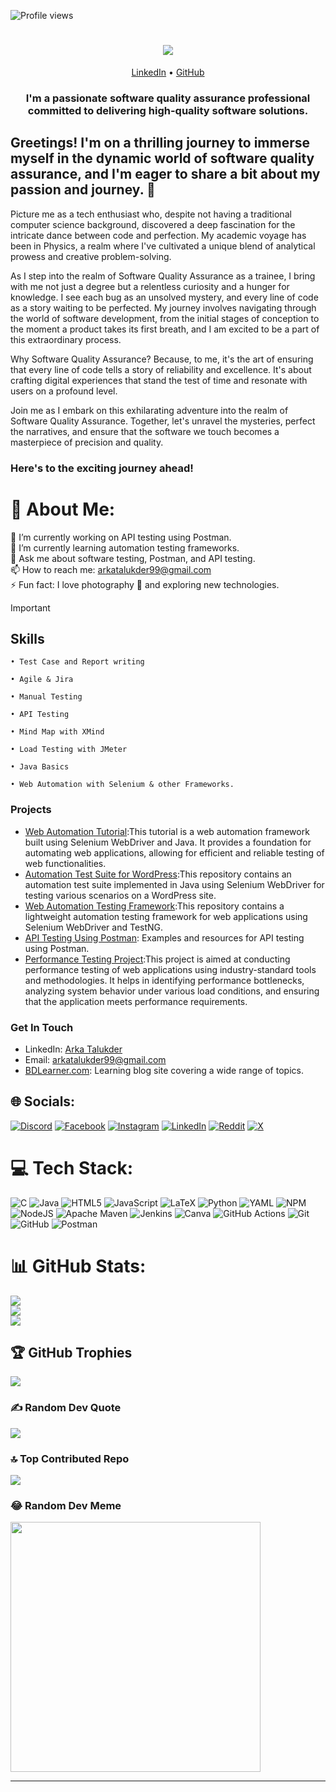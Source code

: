 ![Profile views](https://komarev.com/ghpvc/?username=imark0007&color=blue&style=flat)

<h1 align="center">
    <img src="https://readme-typing-svg.herokuapp.com/?font=Righteous&size=35&center=true&vCenter=true&width=500&height=70&duration=4000&lines=Hi+There!+👋;+I'm+Arka+Talukder!;" />
</h1>

<p align="center">
  <a href="https://www.linkedin.com/in/arka-talukder/">LinkedIn</a> •
  <a href="https://github.com/imark0007">GitHub</a>
</p>

<h3> <p align="center">I'm a passionate software quality assurance professional committed to delivering high-quality software solutions.</p> </h3>


## Greetings! I'm on a thrilling journey to immerse myself in the dynamic world of software quality assurance, and I'm eager to share a bit about my passion and journey.  🚀


Picture me as a tech enthusiast who, despite not having a traditional computer science background, discovered a deep fascination for the intricate dance between code and perfection. My academic voyage has been in Physics, a realm where I've cultivated a unique blend of analytical prowess and creative problem-solving.

As I step into the realm of Software Quality Assurance as a trainee, I bring with me not just a degree but a relentless curiosity and a hunger for knowledge. I see each bug as an unsolved mystery, and every line of code as a story waiting to be perfected. My journey involves navigating through the world of software development, from the initial stages of conception to the moment a product takes its first breath, and I am excited to be a part of this extraordinary process.

Why Software Quality Assurance? Because, to me, it's the art of ensuring that every line of code tells a story of reliability and excellence. It's about crafting digital experiences that stand the test of time and resonate with users on a profound level.

Join me as I embark on this exhilarating adventure into the realm of Software Quality Assurance. Together, let's unravel the mysteries, perfect the narratives, and ensure that the software we touch becomes a masterpiece of precision and quality.

### Here's to the exciting journey ahead!

# 💫 About Me:
🔭 I’m currently working on API testing using Postman.<br>🌱 I’m currently learning automation testing frameworks.<br>💬 Ask me about software testing, Postman, and API testing.<br>📫 How to reach me: arkatalukder99@gmail.com<br>⚡ Fun fact: I love photography 📸 and exploring new technologies.

> [!IMPORTANT]
> ## Skills
> 
>
>     • Test Case and Report writing 
>
>     • Agile & Jira 
>
>     • Manual Testing 
>
>     • API Testing
>
>     • Mind Map with XMind 
>
>     • Load Testing with JMeter 
>
>     • Java Basics
> 
>     • Web Automation with Selenium & other Frameworks.


### Projects

- [Web Automation Tutorial](https://github.com/imark0007/WebAutomationTutorial):This tutorial is a web automation framework built using Selenium WebDriver and Java. It provides a foundation for automating web applications, allowing for efficient and reliable testing of web functionalities.
- [Automation Test Suite for WordPress](https://github.com/imark0007/AutomationTestSuite):This repository contains an automation test suite implemented in Java using Selenium WebDriver for testing various scenarios on a WordPress site.
- [Web Automation Testing Framework](https://github.com/imark0007/WebAutomationB_23):This repository contains a lightweight automation testing framework for web applications using Selenium WebDriver and TestNG.
- [API Testing Using Postman](https://github.com/imark0007/ApiTestingUsingPostman): Examples and resources for API testing using Postman.
- [Performance Testing Project](https://github.com/imark0007/performanceTesting):This project is aimed at conducting performance testing of web applications using industry-standard tools and methodologies. It helps in identifying performance bottlenecks, analyzing system behavior under various load conditions, and ensuring that the application meets performance requirements.

### Get In Touch

- LinkedIn: [Arka Talukder](https://www.linkedin.com/in/arka-talukder/)
- Email: arkatalukder99@gmail.com
- [BDLearner.com](https://github.com/imark0007/BDLearner): Learning blog site covering a wide range of topics.


## 🌐 Socials:
[![Discord](https://img.shields.io/badge/Discord-%237289DA.svg?logo=discord&logoColor=white)](https://discord.gg/wJUAjvTuGD) [![Facebook](https://img.shields.io/badge/Facebook-%231877F2.svg?logo=Facebook&logoColor=white)](https://facebook.com/fakeark) [![Instagram](https://img.shields.io/badge/Instagram-%23E4405F.svg?logo=Instagram&logoColor=white)](https://instagram.com/im_ark007) [![LinkedIn](https://img.shields.io/badge/LinkedIn-%230077B5.svg?logo=linkedin&logoColor=white)](https://linkedin.com/in/arka-talukder) [![Reddit](https://img.shields.io/badge/Reddit-%23FF4500.svg?logo=Reddit&logoColor=white)](https://reddit.com/user/u/fakepoco) [![X](https://img.shields.io/badge/X-black.svg?logo=X&logoColor=white)](https://x.com/talukder_arka) 

# 💻 Tech Stack:
![C](https://img.shields.io/badge/c-%2300599C.svg?style=for-the-badge&logo=c&logoColor=white) ![Java](https://img.shields.io/badge/java-%23ED8B00.svg?style=for-the-badge&logo=openjdk&logoColor=white) ![HTML5](https://img.shields.io/badge/html5-%23E34F26.svg?style=for-the-badge&logo=html5&logoColor=white) ![JavaScript](https://img.shields.io/badge/javascript-%23323330.svg?style=for-the-badge&logo=javascript&logoColor=%23F7DF1E) ![LaTeX](https://img.shields.io/badge/latex-%23008080.svg?style=for-the-badge&logo=latex&logoColor=white) ![Python](https://img.shields.io/badge/python-3670A0?style=for-the-badge&logo=python&logoColor=ffdd54) ![YAML](https://img.shields.io/badge/yaml-%23ffffff.svg?style=for-the-badge&logo=yaml&logoColor=151515) ![NPM](https://img.shields.io/badge/NPM-%23CB3837.svg?style=for-the-badge&logo=npm&logoColor=white) ![NodeJS](https://img.shields.io/badge/node.js-6DA55F?style=for-the-badge&logo=node.js&logoColor=white) ![Apache Maven](https://img.shields.io/badge/Apache%20Maven-C71A36?style=for-the-badge&logo=Apache%20Maven&logoColor=white) ![Jenkins](https://img.shields.io/badge/jenkins-%232C5263.svg?style=for-the-badge&logo=jenkins&logoColor=white) ![Canva](https://img.shields.io/badge/Canva-%2300C4CC.svg?style=for-the-badge&logo=Canva&logoColor=white) ![GitHub Actions](https://img.shields.io/badge/github%20actions-%232671E5.svg?style=for-the-badge&logo=githubactions&logoColor=white) ![Git](https://img.shields.io/badge/git-%23F05033.svg?style=for-the-badge&logo=git&logoColor=white) ![GitHub](https://img.shields.io/badge/github-%23121011.svg?style=for-the-badge&logo=github&logoColor=white) ![Postman](https://img.shields.io/badge/Postman-FF6C37?style=for-the-badge&logo=postman&logoColor=white)
# 📊 GitHub Stats:
![](https://github-readme-stats.vercel.app/api?username=imark0007&theme=dark&hide_border=false&include_all_commits=true&count_private=false)<br/>
![](https://github-readme-streak-stats.herokuapp.com/?user=imark0007&theme=dark&hide_border=false)<br/>
![](https://github-readme-stats.vercel.app/api/top-langs/?username=imark0007&theme=dark&hide_border=false&include_all_commits=true&count_private=false&layout=compact)

## 🏆 GitHub Trophies
![](https://github-profile-trophy.vercel.app/?username=imark0007&theme=radical&no-frame=false&no-bg=false&margin-w=4)

### ✍️ Random Dev Quote
![](https://quotes-github-readme.vercel.app/api?type=horizontal&theme=merko)

### 🔝 Top Contributed Repo
![](https://github-contributor-stats.vercel.app/api?username=imark0007&limit=5&theme=apprentice&combine_all_yearly_contributions=true)

### 😂 Random Dev Meme
<img src='https://memer-new.vercel.app/' style="height: 400px;"/>

---
<!--
[![](https://visitcount.itsvg.in/api?id=imark0007&icon=6&color=2)](https://visitcount.itsvg.in)
  -->
